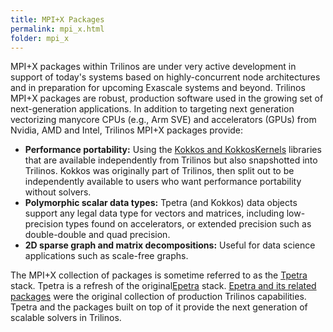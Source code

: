 ```yaml
---
title: MPI+X Packages
permalink: mpi_x.html
folder: mpi_x
---
```


MPI+X packages within Trilinos are under very active development in support of today's systems based on highly-concurrent node architectures and in preparation  for upcoming Exascale systems and beyond.  Trilinos MPI+X packages are robust, production software used in the growing set of next-generation applications.  In addition to targeting next generation vectorizing manycore CPUs (e.g., Arm SVE) and accelerators (GPUs) from Nvidia, AMD and Intel, Trilinos MPI+X packages provide:
- **Performance portability:** Using the [Kokkos and KokkosKernels](https://github.com/kokkos) libraries that are available independently from Trilinos but also snapshotted into Trilinos.  Kokkos was originally part of Trilinos, then split out to be independently available to users who want performance portability without solvers.
- **Polymorphic scalar data types:** Tpetra (and Kokkos) data objects support any legal data type for vectors and matrices, including low-precision types found on accelerators, or extended precision such as double-double and quad precision.
- **2D sparse graph and matrix decompositions:** Useful for data science applications such as scale-free graphs.

The MPI+X collection of packages is sometime referred to as the <a href="#" data-toggle="tooltip" data-original-title="{{site.data.glossary.epetra_stack}}">Tpetra</a> stack. Tpetra is a refresh of the original<a href="#" data-toggle="tooltip" data-original-title="{{site.data.glossary.tpetra_stack}}">Epetra</a> stack.  [Epetra and its related packages](mpi.html) were the original collection of production Trilinos capabilities.  Tpetra and the packages built on top of it provide the next generation of scalable solvers in Trilinos.
